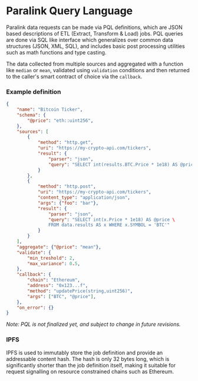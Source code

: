 <!--
order: 5
-->

# Paralink Query Language

Paralink data requests can be made via PQL definitions, which are JSON based descriptions of ETL (Extract, Transform & Load) jobs. PQL queries are done via SQL like interface which generalizes over common data structures (JSON, XML, SQL), and includes basic post processing utilities such as math functions and type casting.

The data collected from multiple sources and aggregated with a function like `median` or `mean`, validated using `validation` conditions  and  then returned to the caller's smart contract of choice via the `callback`.

### Example definition

```json
{
    "name": "Bitcoin Ticker",
    "schema": {
        "@price": "eth::uint256",
    },
    "sources": [
        {
            "method": "http.get",
            "uri": "https://my-crypto-api.com/tickers",
            "result": {
                "parser": "json",
                "query": "SELECT int(results.BTC.Price * 1e18) AS @price"
            }
        },
        {
            "method": "http.post",
            "uri": "https://my-crypto-api.com/tickers",
            "content_type": "application/json",
            "args": {"foo": "bar"},
            "result": {
                "parser": "json",
                "query": "SELECT int(x.Price * 1e18) AS @price \
                FROM data.results AS x WHERE x.SYMBOL = 'BTC'"
            }
        }
    ],
    "aggregate": {"@price": "mean"},
    "validate": {
        "min_treshold": 2,
        "max_variance": 0.5,
    },
    "callback": {
        "chain": "Ethereum",
        "address": "0x123...f",
        "method": "updatePrice(string,uint256)",
        "args": ["BTC", "@price"],
    },
    "on_error": {}
}
```



*Note: PQL is not finalized yet, and subject to change in future revisions.*

### IPFS

IPFS is used to immutably store the job definition and provide an addressable content hash. The hash is only 32 bytes long, which is significantly shorter than the job definition itself, making it suitable for request signalling on resource constrained chains such as Ethereum.

